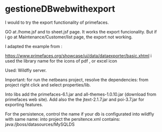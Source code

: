 # gestioneDBwebwithexport

I would to try the export functionality of primefaces.

GO at /home.jsf and to sheet.jsf page. It works the export funcionality.
But if i go at Maintenance/Customer/list page, the export not working.

I  adapted the example from :

https://www.primefaces.org/showcase/ui/data/dataexporter/basic.xhtml
i used the library name for the icons of pdf , or excel icon

 
Used: 
Wildfly server.

Important: for run the netbeans project, resolve the  dependencies: 
from project right click and select properties/lib.

Into libs add the primefaces-6.1.jar and all-themes-1.0.10.jar (download from primefaces web site).
Add also the the jtext-2.1.7.jar and poi-3.7.jar for exporting features.


For the persistence, control the  <jta-data-sorce> name if your db is configurated  into wildfly
 with same name:
into project the persitence.xml contains:
 <jta-data-source>java:/jboss/datasources/MySQLDS</jta-data-source>


